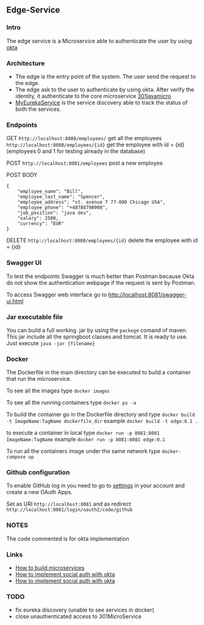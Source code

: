 ## Edge-Service

### Intro
The edge service is a Microservice able to authenticate the user by using [okta](https://www.okta.com/)

### Architecture
* The edge is the entry point of the system. The user send the request to the edge.
* The edge ask to the user to authenticate by using okta. After verify the identity,
it authenticate to the core microservice [301javamicro](https://github.com/mancio/301JavaMicro_part2)
* [MyEurekaService](https://github.com/mancio/MyEurekaService) is the service discovery able to track the status of both the services.

### Endpoints
GET
```http://localhost:8080/employees/``` get all the employees
```http://localhost:8080/employees/{id}``` get the employee with id = {id} 
(employees 0 and 1 for testing already in the database)

POST
```http://localhost:8081/employees``` post a new employee

POST BODY

    {
        "employee_name": "Bill",
        "employee_last_name": "Spencer",
        "employee_address": "st. avenue 7 77-000 Chicago USA",
        "employee_phone": "+48788798908",
        "job_position": "java dev",
        "salary": 2500,
        "currency": "EUR"
    }

DELETE
```http://localhost:8080/employees/{id}``` delete the employee with id = {id} 

### Swagger UI
To test the endpoints Swagger is much better than Postman because
Okta do not show the authentication webpage if the request is sent by
Postman.

To access Swagger web interface go to 
[http://localhost:8081/swagger-ui.html](http://localhost:8081/swagger-ui.html)

### Jar executable file
You can build a full working .jar by using the ```packege``` comand of maven.
This jar include all the springboot classes and tomcat. It is ready to use.
Just execute ```java -jar {filename}```


### Docker
The Dockerfile in the main directory can be executed to build a container
that run the microservice.

To see all the images type
```docker images```

To see all the running containers type
```docker ps -a```

To build the container go in the Dockerfile directory and type 
```docker build -t ImageName:TagName dockerfile_dir```
example ```docker build -t edge:0.1 .```

to execute a container in local type ```docker run -p 8081:8081 ImageName:TagName```
example ```docker run -p 8081:8081 edge:0.1```

To run all the containers image under the same network
type ```docker-compose up```

### Github configuration
To enable GitHub log in you need to go to [settings](https://github.com/settings/developers)
in your account and create a new OAuth Apps.

Set as URI ```http://localhost:8081``` and as redirect ```http://localhost:8081/login/oauth2/code/github```


### NOTES

The code commented is for okta implementation

### Links
* [How to build microservices](https://developer.okta.com/blog/2017/06/15/build-microservices-architecture-spring-boot)
* [How to implement social auth with okta](https://developer.okta.com/blog/2018/02/13/secure-spring-microservices-with-oauth)
* [How to implement social auth with okta](https://spring.io/guides/tutorials/spring-boot-oauth2/)

### TODO

* fix eureka discovery (unable to see services in docker)
* close unauthenticated access to 301MicroService



